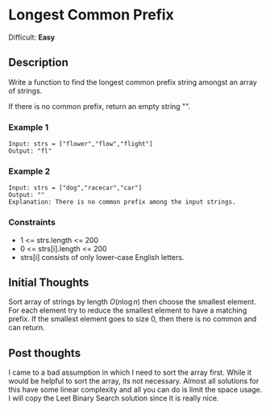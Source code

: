# Longest Common Prefix

Difficult: **Easy**

## Description

Write a function to find the longest common prefix string amongst an array of strings.

If there is no common prefix, return an empty string "".

### Example 1

```text
Input: strs = ["flower","flow","flight"]
Output: "fl"
```

### Example 2

```text
Input: strs = ["dog","racecar","car"]
Output: ""
Explanation: There is no common prefix among the input strings.
```

### Constraints

- 1 <= strs.length <= 200
- 0 <= strs[i].length <= 200
- strs[i] consists of only lower-case English letters.

## Initial Thoughts

Sort array of strings by length $O(n \log n)$ then choose the smallest element. For each element try to reduce the smallest element to have a matching prefix. If the smallest element goes to size 0, then there is no common and can return.

## Post thoughts

I came to a bad assumption in which I need to sort the array first. While it would be helpful to sort the array, its not necessary. Almost all solutions for this have some linear complexity and all you can do is limit the space usage. I will copy the Leet Binary Search solution since it is really nice.
